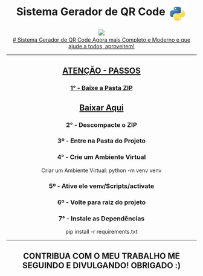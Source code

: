 
<div align="center">
  
  <h1> Sistema Gerador de QR Code <a href="#"> <img align="top" alt="And@-Software" height="45em" width="50" src="https://raw.githubusercontent.com/devicons/devicon/master/icons/python/python-original.svg"> </a></h1>
</div>

<div align="center">
  <a href="https://www.youtube.com/watch?v=zgDgck16w80&t=47s">
  <img src="https://v1.padlet.pics/1/image.webp?t=c_limit%2Cdpr_1%2Ch_451%2Cw_516&url=https%3A%2F%2Fpadlet-uploads.storage.googleapis.com%2F1285543771%2F6468fd4e06274cce85e7863bf4eed61f%2Fgithub3.png"/>
   <br>
</div>

<div align="center">
# Sistema Gerador de QR Code
Agora mais Completo e Moderno
e que ajude a todos, aproveitem!


----------------------------
ATENÇÃO - PASSOS
----------------------------  
</div>
<div align="center">
  <h3>1° - Baixe a Pasta ZIP </h3>
  <h2><a href="https://github.com/andrebr45/QR_Code/archive/refs/heads/main.zip">Baixar Aqui </a></h2>
</div>
<div align="center">
<h3>2° - Descompacte o ZIP </h3>
<h3>3º - Entre na Pasta do Projeto<h3>
<h3>4° - Crie um Ambiente Virtual </h3>
<p>Criar um Ambiente Virtual: python -m venv venv</p>
<h3>5º - Ative ele venv/Scripts/activate <h3>
<h3>6º - Volte para raiz do projeto <h3>  
<h3>7° - Instale as Dependências </h3>
    
pip install -r requirements.txt

---------------------------
CONTRIBUA COM O MEU TRABALHO
ME SEGUINDO E DIVULGANDO!
OBRIGADO :)
----------------------------
</div>
